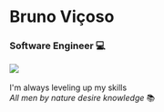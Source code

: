 # Bruno Viçoso
### __Software Engineer__ :computer:
[![](https://img.shields.io/badge/LinkedIn-0077B5?style=for-the-badge&logo=linkedin&logoColor=white/)](https://www.linkedin.com/in/bruno-vi%C3%A7oso-a6669850/)
</br></br>
I'm always leveling up my skills
</br>
*_All men by nature desire knowledge_* :books:

